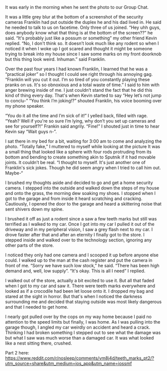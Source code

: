 It was early in the morning when he sent the photo to our Group Chat.

It was a little grey blur at the bottom of a screenshot of the security cameras Franklin had put outside the duplex he and his dad lived in. He said he needed to talk to us on facetime. Only three of us joined. “Hey uhh guys, does anybody know what that thing is at the bottom of the screen??” he said. “It's probably just like a possum or something” my other friend Kevin replied. “No, I don't think so. It doesn’t look much like any rodent so when I noticed it when I woke up I got scared and thought it might be someone trying to break into my house since I saw some marks on my front doorknob but this thing look weird. Inhuman.” said Franklin. 

Over the past four years I had known Franklin, I learned that he was a “practical joker” so I thought I could see right through his annoying gag. “Franklin will you cut it out. I’m so tired of you constantly playing these pranks on us. It's so obnoxious and a total waste of time.” I said to him with anger brewing inside of me. I just couldn’t stand the fact that he did this kind of thing every day. That's when Kevin started to say “Hey let’s not jump to conclu-” “You think I’m joking!?” shouted Franklin, his voice booming over my phone speaker.

“You do it all the time and I’m sick of it!” I yelled back, filled with rage. “Yeah? Well if you're so sure I’m lying, why don’t you set up cameras and see for yourself?!” Frankin said angrily. “Fine!” I shouted just in time to hear Kevin say “Wait guys n-”.

I sat there in my bed for a bit, waiting for 3:00 am to come and analyzing the photo. “Totally fake,” I muttered to myself while looking at the picture It was a small thing that looked like a sphere with four rods protruding from its bottom and bending to create something akin to Sputnik if it had movable joints. It couldn’t be real. “I thought to myself. It's just another one of Franklin's sick jokes. Though he did seem angry when I tried to call him out. Maybe-“

I brushed my thoughts aside and decided to go and get a home security camera. I stepped into the outside and walked down the steps of my house and onto the grass, the morning dew soaking my shoes. I stopped when I got to the garage and from inside it heard scratching and cracking. Cautiously, I opened the door to the garage and heard a skittering noise that sent shivers down my spine.

I brushed it off as just a rodent since a saw a few teeth marks but still was terrified as I walked to my car. Once I got into my car I pulled it out of the driveway and in my peripheral vision, I saw a grey flash next to my car. I drove faster after that and after an eternity I finally got to the store. I stepped inside and walked over to the technology section, ignoring any other parts of the store.

I noticed they only had one camera and I scooped it up before anyone else could. I walked up to the man at the cash register and put the camera in front of me. “Sorry we have such low stock,” he said. “There has been high demand and, well, low supply”. “It's okay. This is all I need” I replied.

I walked out of the store, actually a bit excited to use it. But all that faded when I got to my car and saw it. There were teeth marks everywhere and looked as if a crocodile had been let loose onto it. I dropped my bag and stared at the sight in horror. But that's when I noticed the darkness surrounding me and decided that staying outside was most likely dangerous and that I needed to get home.

I nearly got pulled over by the cops on my way home because I paid no attention to the speed limits but finally, I was home. As I was pulling into the garage though, I angled my car weirdly on accident and heard a crack. Thinking I had broken something I stepped out to see what the damage was but what I saw was much worse than a damaged car. It was what looked like a nest sitting there, crushed.

Part 2 here: https://www.reddit.com/r/nosleep/comments/vm8j4d/teeth_marks_pt2/?utm_source=share&utm_medium=ios_app&utm_name=iossmf